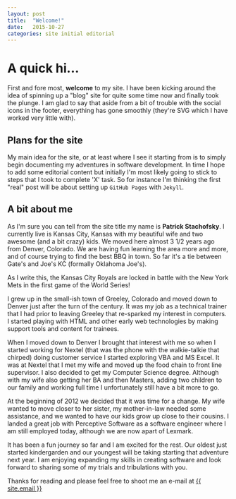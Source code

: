 ```yaml
---
layout: post
title:  "Welcome!"
date:   2015-10-27
categories: site initial editorial
---
```


# A quick hi...

First and fore most, __welcome__ to my site. I have been kicking around the idea of spinning up a "blog" site for quite some time now and finally took the plunge. I am glad to say that aside from a bit of trouble with the social icons in the footer, everything has gone smoothly (they're SVG which I have worked very little with).

## Plans for the site

My main idea for the site, or at least where I see it starting from is to simply begin documenting my adventures in software development. In time I hope to add some editorial content but initially I'm most likely going to stick to steps that I took to complete 'X' task. So for instance I'm thinking the first "real" post will be about setting up `GitHub Pages` with `Jekyll`.

## A bit about me

As I'm sure you can tell from the site title my name is **Patrick Stachofsky**. I currently live is Kansas City, Kansas with my beautiful wife and two awesome (and a bit crazy) kids. We moved here almost 3 1/2 years ago from Denver, Colorado. We are having fun learning the area more and more, and of course trying to find the best BBQ in town. So far it's a tie between Gate's and Joe's KC (formally Oklahoma Joe's). 

<div class="side-note">
As I write this, the Kansas City Royals are locked in battle with the New York Mets in the first game of the World Series!
</div>

I grew up in the small-ish town of Greeley, Colorado and moved down to Denver just after the turn of the century. It was my job as a technical trainer that I had prior to leaving Greeley that re-sparked my interest in computers. I started playing with HTML and other early web technologies by making support tools and content for trainees. 

When I moved down to Denver I brought that interest with me so when I started working for Nextel (that was the phone with the walkie-talkie that chirped) doing customer service I started exploring VBA and MS Excel. It was at Nextel that I met my wife and moved up the food chain to front line supervisor. I also decided to get my Computer Science degree. Although with my wife also getting her BA and then Masters, adding two children to our family and working full time I unfortunately still have a bit more to go.

At the beginning of 2012 we decided that it was time for a change. My wife wanted to move closer to her sister, my mother-in-law needed some assistance, and we wanted to have our kids grow up close to their cousins. I landed a great job with Perceptive Software as a software engineer where I am still employed today, although we are now apart of Lexmark.

It has been a fun journey so far and I am excited for the rest. Our oldest just started kindergarden and our youngest will be taking starting that adventure next year. I am enjoying expanding my skills in creating software and look forward to sharing some of my trials and tribulations with you.

Thanks for reading and please feel free to shoot me an e-mail at <a href="mailto:{{ site.email }}">{{ site.email }}</a>